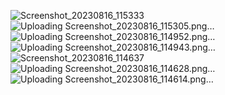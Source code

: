 ![Screenshot_20230816_115333](https://github.com/Vaibhav-Bhalala/invoice_generator_vaibhav_flutter_app/assets/122871366/5f8d518a-bb9b-4d6a-8b6f-39ab6e2f9da8)
![Uploading Screenshot_20230816_115305.png…]()
![Uploading Screenshot_20230816_114952.png…]()
![Uploading Screenshot_20230816_114943.png…]()
![Screenshot_20230816_114637](https://github.com/Vaibhav-Bhalala/invoice_generator_vaibhav_flutter_app/assets/122871366/239d45f5-f7d5-4f30-8fa1-9d5dd7d7a7cf)
![Uploading Screenshot_20230816_114628.png…]()
![Uploading Screenshot_20230816_114614.png…]()
